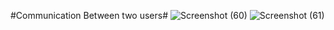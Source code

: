 #Communication Between two users#
![Screenshot (60)](https://github.com/user-attachments/assets/d7a0e8df-0f6e-4752-a8fc-9745805129ba)
![Screenshot (61)](https://github.com/user-attachments/assets/d79e3ca4-8044-4b15-9c1c-fd53475a0ba5)
